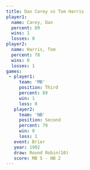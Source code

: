 ```yaml
---
title: Dan Carey vs Tom Harris
player1:           
  name: Carey, Dan 
  percent: 89      
  wins: 1          
  losses: 0        
player2:           
  name: Harris, Tom
  percent: 78      
  wins: 0          
  losses: 1        
games:
 - player1:         
     team: 'MB'     
     position: Third
     percent: 89    
     win: 1         
     loss: 0        
   player2:          
     team: 'NB'      
     position: Second
     percent: 78     
     win: 0          
     loss: 1         
   event: Brier         
   year: 1992           
   draw: Round Robin(10)
   score: MB 5 - NB 2   
---
```

